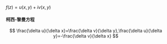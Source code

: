 $f(z)=u(x,y)+iv(x,y)$

#### 柯西-黎曼方程
$$
\frac{\delta u}{\delta x}=\frac{\delta v}{\delta y},\frac{\delta u}{\delta y}=-\frac{\delta v}{\delta x}
$$
